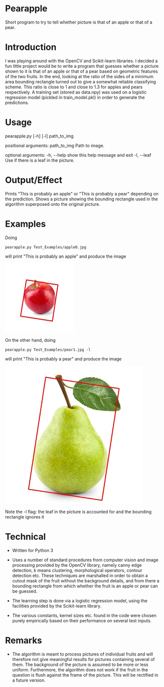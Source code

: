 # Pearapple
Short program to try to tell whether picture is that of an apple or that of a pear.

# Introduction
I was playing around with the OpenCV and Scikit-learn libraries. I decided a fun little project would be to write a program that guesses whether a picture shown to it is that of an apple or that of a pear based on geometric features of the two fruits. In the end, looking at the ratio of the sides of a minimum area bounding rectangle turned out to give a somewhat reliable classifying scheme. This ratio is close to 1 and close to 1.3 for apples and pears respectively. A training set (stored as data.npy) was used on a logistic regression model (pickled in train_model.pkl) in order to generate the predictions.

# Usage
pearapple.py [-h] [-l] path_to_img

positional arguments:
  path_to_img  Path to image.

optional arguments:
  -h, --help   show this help message and exit
  -l, --leaf   Use if there is a leaf in the picture.

# Output/Effect
Prints "This is probably an apple" or "This is probably a pear" depending on the prediction. Shows a picture showing the bounding rectangle used in the algorithm superposed onto the original picture.

# Examples
Doing
```python3
pearapple.py Test_Examples/apple0.jpg
```
will print "This is probably an apple" and produce the image

![alt text](https://github.com/EliasTa2610/Pearapple/blob/main/result_ex1.jpg?raw=true)


On the other hand, doing
```python3
pearapple.py Test_Examples/pear1.jpg -l
```
will print "This is probably a pear" and produce the image

![alt text](https://github.com/EliasTa2610/Pearapple/blob/main/result_ex0.jpg?raw=true)

Note the -l flag: the leaf in the picture is accounted for and the bounding rectangle ignores it

# Technical
* Written for Python 3

* Uses a number of standard procedures from computer vision and image processing provided by the OpenCV library, namely canny edge detection, k means clustering, morphological operators, contour detection etc. These techniques are marshalled in order to obtain a cutout mask of the fruit without the background details, and from there a bounding rectangle from which whether the fruit is an apple or pear can be guessed.

* The learning step is done via a logistic regression model, using the facilities provided by the Scikit-learn library.

* The various constants, kernel sizes etc. found in the code were chosen purely empirically based on their performance on several test inputs.

# Remarks
* The algorithm is meant to process pictures of individual fruits and will therefore not give meaningful results for pictures containing several of them. The background of the picture is assumed to be more or less uniform. Furthermore, the algorithm does not work if the fruit in the question is flush against the frame of the picture. This will be rectified in a future version. 
